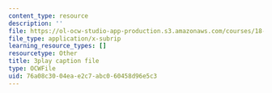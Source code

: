 ```yaml
---
content_type: resource
description: ''
file: https://ol-ocw-studio-app-production.s3.amazonaws.com/courses/18-01sc-single-variable-calculus-fall-2010/76a08c3004eae2c7abc060458d96e5c3_4Q37iOyBq44.srt
file_type: application/x-subrip
learning_resource_types: []
resourcetype: Other
title: 3play caption file
type: OCWFile
uid: 76a08c30-04ea-e2c7-abc0-60458d96e5c3
---
```

